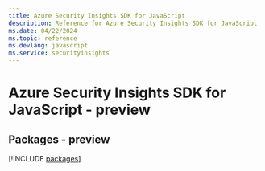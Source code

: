 ```yaml
---
title: Azure Security Insights SDK for JavaScript
description: Reference for Azure Security Insights SDK for JavaScript
ms.date: 04/22/2024
ms.topic: reference
ms.devlang: javascript
ms.service: securityinsights
---
```

# Azure Security Insights SDK for JavaScript - preview
## Packages - preview
[!INCLUDE [packages](security-insights-index.md)]